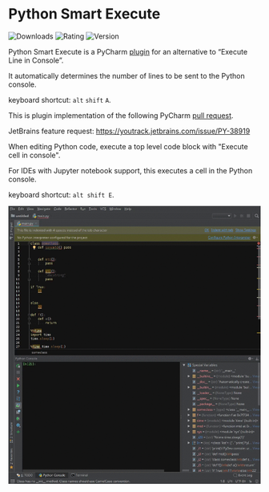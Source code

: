 # Python Smart Execute

![Downloads](https://img.shields.io/jetbrains/plugin/d/python-smart-execute)
![Rating](https://img.shields.io/jetbrains/plugin/r/rating/python-smart-execute)
![Version](https://img.shields.io/jetbrains/plugin/v/python-smart-execute)

Python Smart Execute is a PyCharm [plugin](https://plugins.jetbrains.com/plugin/11945-python-smart-execute) for an alternative to “Execute Line in Console”.

It automatically determines the number of lines to be sent to the Python console.

keyboard shortcut: `alt` `shift` `A`. 

This is plugin implementation of the following PyCharm [pull request](https://github.com/JetBrains/intellij-community/pull/711). 

JetBrains feature request: https://youtrack.jetbrains.com/issue/PY-38919

When editing Python code, execute a top level code block with "Execute cell in console".

For IDEs with Jupyter notebook support, this executes a cell in the Python console.

keyboard shortcut: <code>alt shift E</code>.

![demonstration](demo.gif "demonstration")
